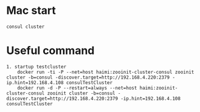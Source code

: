 # Mac start

    consul cluster

# Useful command

    1. startup testcluster
        docker run -ti -P --net=host haimi:zooinit-cluster-consul zooinit cluster -b=consul -discover.target=http://192.168.4.220:2379 -ip.hint=192.168.4.108 consulTestCluster
        docker run -d -P --restart=always --net=host haimi:zooinit-cluster-consul zooinit cluster -b=consul -discover.target=http://192.168.4.220:2379 -ip.hint=192.168.4.108 consulTestCluster


